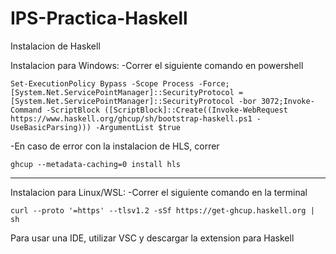 # IPS-Practica-Haskell

Instalacion de Haskell

  Instalacion para Windows:
    -Correr el siguiente comando en powershell
  
    Set-ExecutionPolicy Bypass -Scope Process -Force;[System.Net.ServicePointManager]::SecurityProtocol = [System.Net.ServicePointManager]::SecurityProtocol -bor 3072;Invoke-Command -ScriptBlock ([ScriptBlock]::Create((Invoke-WebRequest https://www.haskell.org/ghcup/sh/bootstrap-haskell.ps1 -UseBasicParsing))) -ArgumentList $true
    
   -En caso de error con la instalacion de HLS, correr
   
    ghcup --metadata-caching=0 install hls

-------------------------------------
  Instalacion para Linux/WSL:
    -Correr el siguiente comando en la terminal
  
    curl --proto '=https' --tlsv1.2 -sSf https://get-ghcup.haskell.org | sh
  
  
  Para usar una IDE, utilizar VSC y descargar la extension para Haskell
 
